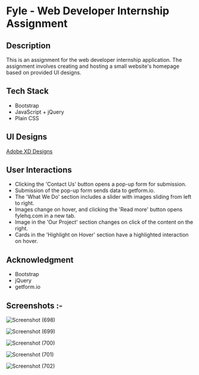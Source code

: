 
# Fyle - Web Developer Internship Assignment

## Description
This is an assignment for the web developer internship application. The assignment involves creating and hosting a small website's homepage based on provided UI designs.

## Tech Stack
- Bootstrap
- JavaScript + jQuery
- Plain CSS

## UI Designs
[Adobe XD Designs](https://xd.adobe.com/view/62beadb2-fac2-491b-90d9-5bc90d77ae70-37ed/)

## User Interactions
- Clicking the 'Contact Us' button opens a pop-up form for submission.
- Submission of the pop-up form sends data to getform.io.
- The 'What We Do' section includes a slider with images sliding from left to right.
- Images change on hover, and clicking the 'Read more' button opens fylehq.com in a new tab.
- Image in the 'Our Project' section changes on click of the content on the right.
- Cards in the 'Highlight on Hover' section have a highlighted interaction on hover.

## Acknowledgment
- Bootstrap
- jQuery
- getform.io

## Screenshots :- 

![Screenshot (698)](https://github.com/user-attachments/assets/4f9beaad-a766-4c51-9598-96c8d2b30fca)

![Screenshot (699)](https://github.com/user-attachments/assets/59505ebe-a149-4452-b1d6-46112fe6c102)

![Screenshot (700)](https://github.com/user-attachments/assets/df4a5213-cf29-409c-a254-8330d61031f6)

![Screenshot (701)](https://github.com/user-attachments/assets/bd8a2808-75ee-4d21-b65f-74a7c08fe763)

![Screenshot (702)](https://github.com/user-attachments/assets/3a303180-ab3b-468e-a637-8fc6a4d216ab)
